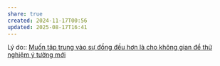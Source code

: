 ```yaml
---
share: true
created: 2024-11-17T00:56
updated: 2025-08-17T16:41
---
```

Lý do:: [Muốn tập trung vào sự đồng đều hơn là cho không gian để thử nghiệm ý tưởng mới](./Mu%E1%BB%91n%20t%E1%BA%ADp%20trung%20v%C3%A0o%20s%E1%BB%B1%20%C4%91%E1%BB%93ng%20%C4%91%E1%BB%81u%20h%C6%A1n%20l%C3%A0%20cho%20kh%C3%B4ng%20gian%20%C4%91%E1%BB%83%20th%E1%BB%AD%20nghi%E1%BB%87m%20%C3%BD%20t%C6%B0%E1%BB%9Fng%20m%E1%BB%9Bi.md)
